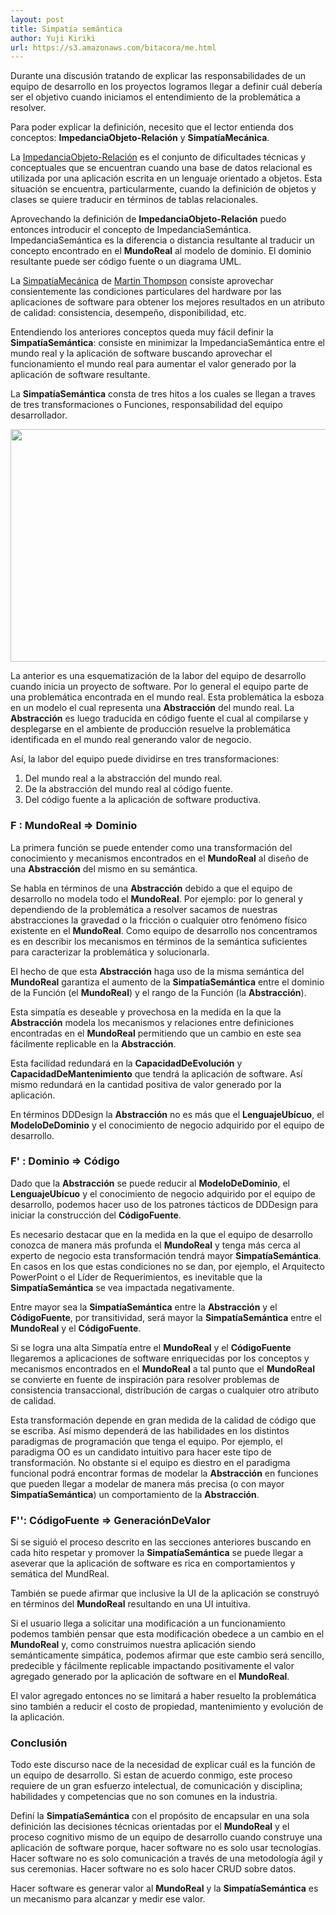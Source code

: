 ```yaml
---
layout: post
title: Simpatía semántica
author: Yuji Kiriki
url: https://s3.amazonaws.com/bitacora/me.html
---
```


Durante una discusión tratando de explicar las responsabilidades de un equipo de desarrollo en los proyectos logramos llegar a definir cuál debería ser el objetivo cuando iniciamos el entendimiento de la problemática a resolver. 

Para poder explicar la definición, necesito que el lector entienda dos conceptos: **ImpedanciaObjeto-Relación** y **SimpatíaMecánica**.

La [ImpedanciaObjeto-Relación](http://en.wikipedia.org/wiki/Object-relational_impedance_mismatch) es el conjunto de dificultades técnicas y conceptuales que se encuentran cuando una base de datos relacional es utilizada por una aplicación escrita en un lenguaje orientado a objetos. Esta situación se encuentra, particularmente, cuando la definición de objetos y clases se quiere traducir en términos de tablas relacionales.

Aprovechando la definición de **ImpedanciaObjeto-Relación** puedo entonces introducir el concepto de ImpedanciaSemántica. ImpedanciaSemántica es la diferencia o distancia resultante al traducir un concepto encontrado en el **MundoReal** al modelo de dominio. El dominio resultante puede ser código fuente o un diagrama UML.

La [SimpatíaMecánica](http://mechanical-sympathy.blogspot.com/2011/07/why-mechanical-sympathy.html) de [Martin Thompson](http://channel9.msdn.com/posts/YOW-2012-Martin-Thompson-Mechanical-Sympathy-and-High-Performance-Coding) consiste aprovechar consientemente las condiciones particulares del hardware por las aplicaciones de software para obtener los mejores resultados en un atributo de calidad: consistencia, desempeño, disponibilidad, etc.

Entendiendo los anteriores conceptos queda muy fácil definir la **SimpatíaSemántica**: consiste en minimizar la ImpedanciaSemántica entre el mundo real y la aplicación de software buscando aprovechar el funcionamiento el mundo real para aumentar el valor generado por la aplicación de software resultante.

La **SimpatíaSemántica** consta de tres hitos a los cuales se llegan a traves de tres transformaciones o Funciones, responsabilidad del equipo desarrollador.

<img style="margin-left: auto; margin-right: auto;" src="../../../imgs/semantic_sympathy.png" width="526px" height="372" />

La anterior es una esquematización de la labor del equipo de desarrollo cuando inicia un proyecto de software. Por lo general el equipo parte de una problemática encontrada en el mundo real. Esta problemática la esboza en un modelo el cual representa una **Abstracción** del mundo real. La **Abstracción** es luego traducida en código fuente el cual al compilarse y desplegarse en el ambiente de producción resuelve la problemática identificada en el mundo real generando valor de negocio.

Así, la labor del equipo puede dividirse en tres transformaciones: 

1. Del mundo real a la abstracción del mundo real.
2. De la abstracción del mundo real al código fuente.
3. Del código fuente a la aplicación de software productiva.


### F : MundoReal => Dominio

La primera función se puede entender como una transformación del conocimiento y mecanismos encontrados en el **MundoReal** al diseño de una **Abstracción** del mismo en su semántica. 

Se habla en términos de una **Abstracción** debido a que el equipo de desarrollo no modela todo el **MundoReal**. Por ejemplo: por lo general y dependiendo de la problemática a resolver sacamos de nuestras abstracciones la gravedad o la fricción o cualquier otro fenómeno físico existente en el **MundoReal**. Como equipo de desarrollo nos concentramos es en describir los mecanismos en términos de la semántica suficientes para caracterizar la problemática y solucionarla.

El hecho de que esta **Abstracción** haga uso de la misma semántica del **MundoReal** garantiza el aumento de la **SimpatíaSemántica** entre el dominio de la Función (el **MundoReal**) y el rango de la Función (la **Abstracción**). 

Esta simpatía es deseable y provechosa en la medida en la que la **Abstracción** modela los mecanismos y relaciones entre definiciones encontradas en el **MundoReal** permitiendo que un cambio en este sea fácilmente replicable en la **Abstracción**. 

Esta facilidad redundará en la **CapacidadDeEvolución** y **CapacidadDeMantenimiento** que tendrá la aplicación de software. Así mismo redundará en la cantidad positiva de valor generado por la aplicación.

En términos DDDesign la **Abstracción** no es más que el **LenguajeUbícuo**, el **ModeloDeDominio** y el conocimiento de negocio adquirido por el equipo de desarrollo.

### F' : Dominio => Código

Dado que la **Abstracción** se puede reducir al **ModeloDeDominio**, el **LenguajeUbícuo** y el conocimiento de negocio adquirido por el equipo de desarrollo, podemos hacer uso de los patrones tácticos de DDDesign para iniciar la construcción del **CódigoFuente**.

Es necesario destacar que en la medida en la que el equipo de desarrollo conozca de manera más profunda el **MundoReal** y tenga más cerca al experto de negocio esta transformación tendrá mayor **SimpatíaSemántica**. En casos en los que estas condiciones no se dan, por ejemplo, el Arquitecto PowerPoint o el Líder de Requerimientos, es inevitable que la **SimpatíaSemántica** se vea impactada negativamente.

Entre mayor sea la **SimpatíaSemántica** entre la **Abstracción** y el **CódigoFuente**, por transitividad, será mayor la **SimpatíaSemántica** entre el **MundoReal** y el **CódigoFuente**. 

Si se logra una alta Simpatía entre el **MundoReal** y el **CódigoFuente** llegaremos a aplicaciones de software enriquecidas por los conceptos y mecanismos encontrados en el **MundoReal** a tal punto que el **MundoReal** se convierte en fuente de inspiración para resolver problemas de consistencia transaccional, distribución de cargas o cualquier otro atributo de calidad.

Esta transformación depende en gran medida de la calidad de código que se escriba. Así mismo dependerá de las habilidades en los distintos paradigmas de programación que tenga el equipo. Por ejemplo, el paradigma OO es un candidato intuitivo para hacer este tipo de transformación. No obstante si el equipo es diestro en el paradigma funcional podrá encontrar formas de modelar la **Abstracción** en funciones que pueden llegar a modelar de manera más precisa (o con mayor **SimpatíaSemántica**) un comportamiento de la **Abstracción**.

### F'': CódigoFuente => GeneraciónDeValor

Si se siguió el proceso descrito en las secciones anteriores buscando en cada hito respetar y promover la **SimpatíaSemántica** se puede llegar a aseverar que la aplicación de software es rica en comportamientos y semática del MundReal. 

También se puede afirmar que inclusive la UI de la aplicación se construyó en términos del **MundoReal** resultando en una UI intuitiva.

Si el usuario llega a solicitar una modificación a un funcionamiento podemos también pensar que esta modificación obedece a un cambio en el **MundoReal** y, como construimos nuestra aplicación siendo semánticamente simpática, podemos afirmar que este cambio será sencillo, predecible y fácilmente replicable impactando positivamente el valor agregado generado por la aplicación de software en el **MundoReal**.

El valor agregado entonces no se limitará a haber resuelto la problemática sino también a reducir el costo de propiedad, mantenimiento y evolución de la aplicación.

### Conclusión

Todo este discurso nace de la necesidad de explicar cuál es la función de un equipo de desarrollo. Si estan de acuerdo conmigo, este proceso requiere de un gran esfuerzo intelectual, de comunicación y disciplina; habilidades y competencias que no son comunes en la industria.

Definí la **SimpatíaSemántica** con el propósito de encapsular en una sola definición las decisiones técnicas orientadas por el **MundoReal** y el proceso cognitivo mismo de un equipo de desarrollo cuando construye una aplicación de software porque, hacer software no es solo usar tecnologías. Hacer software no es solo comunicación a través de una metodología ágil y sus ceremonias. Hacer software no es solo hacer CRUD sobre datos. 

Hacer software es generar valor al **MundoReal** y la **SimpatíaSemántica** es un mecanismo para alcanzar y medir ese valor.

